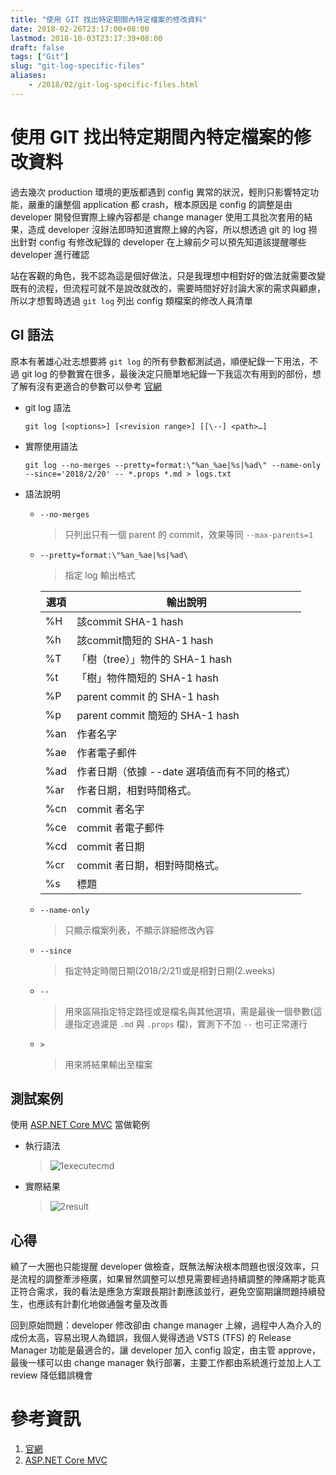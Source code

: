 ```yaml
---
title: "使用 GIT 找出特定期間內特定檔案的修改資料"
date: 2018-02-26T23:17:00+08:00
lastmod: 2018-10-03T23:17:39+08:00
draft: false
tags: ["Git"]
slug: "git-log-specific-files"
aliases:
    - /2018/02/git-log-specific-files.html
---
```

# 使用 GIT 找出特定期間內特定檔案的修改資料
過去幾次 production 環境的更版都遇到 config 異常的狀況，輕則只影響特定功能，嚴重的讓整個 application 都 crash，根本原因是 config 的調整是由 developer 開發但實際上線內容都是 change manager 使用工具批次套用的結果，造成 developer 沒辦法即時知道實際上線的內容，所以想透過 git 的 log 撈出針對 config 有修改紀錄的 developer 在上線前夕可以預先知道該提醒哪些 developer 進行確認

站在客觀的角色，我不認為這是個好做法，只是我理想中相對好的做法就需要改變既有的流程，但流程可就不是說改就改的，需要時間好好討論大家的需求與顧慮，所以才想暫時透過 `git log` 列出 config 類檔案的修改人員清單

## GI 語法

原本有著雄心壯志想要將 `git log` 的所有參數都測試過，順便紀錄一下用法，不過 git log 的參數實在很多，最後決定只簡單地紀錄一下我這次有用到的部份，想了解有沒有更適合的參數可以參考 [官網](https://git-scm.com/docs/git-log)

*   git log 語法

    ```
    git log [<options>] [<revision range>] [[\--] <path>…]
    ```

*   實際使用語法

    ```
    git log --no-merges --pretty=format:\"%an_%ae|%s|%ad\" --name-only --since='2018/2/20' -- *.props *.md > logs.txt
    ```

*   語法說明
    *   `--no-merges`

        > 只列出只有一個 parent 的 commit，效果等同 `--max-parents=1`

    *   `--pretty=format:\"%an_%ae|%s|%ad\`

        > 指定 log 輸出格式


        |選項|輸出說明|
        |--- |--- |
        |%H|該commit SHA-1 hash|
        |%h|該commit簡短的 SHA-1 hash|
        |%T|「樹（tree）」物件的 SHA-1 hash|
        |%t|「樹」物件簡短的 SHA-1 hash|
        |%P|parent commit 的 SHA-1 hash|
        |%p|parent commit 簡短的 SHA-1 hash|
        |%an|作者名字|
        |%ae|作者電子郵件|
        |%ad|作者日期（依據 --date 選項值而有不同的格式）|
        |%ar|作者日期，相對時間格式。|
        |%cn|commit 者名字|
        |%ce|commit 者電子郵件|
        |%cd|commit 者日期|
        |%cr|commit 者日期，相對時間格式。|
        |%s|標題|


    *   `--name-only`

        > 只顯示檔案列表，不顯示詳細修改內容

    *   `--since`

        > 指定特定時間日期(2018/2/21)或是相對日期(2.weeks)

    *   `--`

        > 用來區隔指定特定路徑或是檔名與其他選項，需是最後一個參數(這邊指定過濾是 `.md` 與 `.props` 檔)，實測下不加 `--` 也可正常運行

    *   `>`

        > 用來將結果輸出至檔案

## 測試案例

使用 [ASP.NET Core MVC](https://github.com/aspnet/Mvc) 當做範例

*   執行語法

    > ![1executecmd](https://user-images.githubusercontent.com/3851540/36676953-f0f6f256-1b47-11e8-93e9-8e52ea577172.png)

*   實際結果

    > ![2result](https://user-images.githubusercontent.com/3851540/36676955-f127a52c-1b47-11e8-8ee7-ba6ecad3810e.png)

## 心得

繞了一大圈也只能提醒 developer 做檢查，既無法解決根本問題也很沒效率，只是流程的調整牽涉極廣，如果冒然調整可以想見需要經過持續調整的陣痛期才能真正符合需求，我的看法是應急方案跟長期計劃應該並行，避免空窗期讓問題持續發生，也應該有計劃化地做通盤考量及改善

回到原始問題：developer 修改卻由 change manager 上線，過程中人為介入的成份太高，容易出現人為錯誤，我個人覺得透過 VSTS (TFS) 的 Release Manager 功能是最適合的，讓 developer 加入 config 設定，由主管 approve，最後一樣可以由 change manager 執行部署，主要工作都由系統進行並加上人工 review 降低錯誤機會

# 參考資訊

1.  [官網](https://git-scm.com/docs/git-log)
2.  [ASP.NET Core MVC](https://github.com/aspnet/Mvc)
